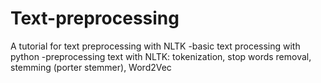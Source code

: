 # Text-preprocessing
A tutorial for text preprocessing with NLTK
-basic text processing with python 
-preprocessing text with NLTK: tokenization, stop words removal, stemming (porter stemmer), Word2Vec 

